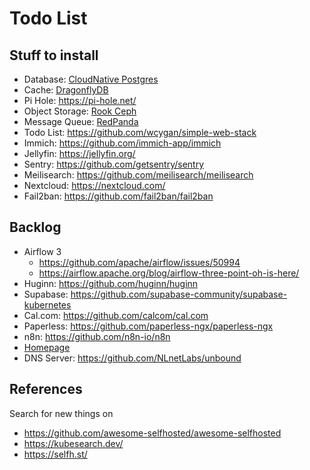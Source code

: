 # Todo List

## Stuff to install

- Database: [CloudNative Postgres](https://cloudnative-pg.io/documentation/1.26/installation_upgrade/)
- Cache: [DragonflyDB](https://www.dragonflydb.io/docs/managing-dragonfly/operator/installation)
- Pi Hole: https://pi-hole.net/
- Object Storage: [Rook Ceph](https://rook.io/docs/rook/latest-release/Getting-Started/intro/)
- Message Queue: [RedPanda](https://docs.redpanda.com/current/deploy/deployment-option/self-hosted/kubernetes/get-started-dev/)
- Todo List: https://github.com/wcygan/simple-web-stack
- Immich: https://github.com/immich-app/immich
- Jellyfin: https://jellyfin.org/
- Sentry: https://github.com/getsentry/sentry
- Meilisearch: https://github.com/meilisearch/meilisearch
- Nextcloud: https://nextcloud.com/
- Fail2ban: https://github.com/fail2ban/fail2ban

## Backlog

- Airflow 3
  - https://github.com/apache/airflow/issues/50994
  - https://airflow.apache.org/blog/airflow-three-point-oh-is-here/
- Huginn: https://github.com/huginn/huginn
- Supabase: https://github.com/supabase-community/supabase-kubernetes
- Cal.com: https://github.com/calcom/cal.com
- Paperless: https://github.com/paperless-ngx/paperless-ngx
- n8n: https://github.com/n8n-io/n8n
- [Homepage](https://github.com/gethomepage/homepage)
- DNS Server: https://github.com/NLnetLabs/unbound

## References

Search for new things on

- https://github.com/awesome-selfhosted/awesome-selfhosted
- https://kubesearch.dev/
- https://selfh.st/